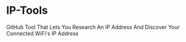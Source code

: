# IP-Tools
GitHub Tool That Lets You Research An IP Address And Discover Your Connected WiFi's IP Address

